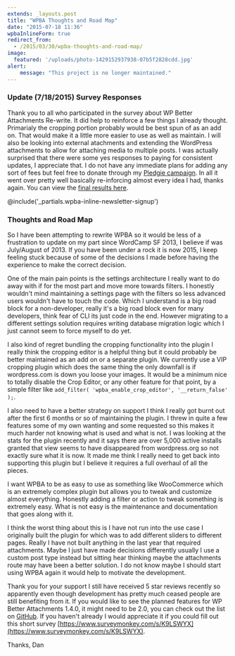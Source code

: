 ```yaml
---
extends: _layouts.post
title: "WPBA Thoughts and Road Map"
date: "2015-07-18 11:36"
wpbaInlineForm: true
redirect_from:
  - /2015/03/30/wpba-thoughts-and-road-map/
image:
  featured: '/uploads/photo-1429152937938-07b5f2828cdd.jpg'
alert:
    message: "This project is no longer maintained."
---
```


### Update (7/18/2015) Survey Responses
Thank you to all who participated in the survey about WP Better Attachments Re-write. It did help to reinforce a few things I already thought. Primarialy the cropping portion probably would be best spun of as an add on. That would make it a little more easier to use as well as maintain. I will also be looking into external atachments and extending the WordPress attachments to allow for attaching media to multiple posts. I was actually surprised that there were some yes responses to paying for consistent updates, I appreciate that. I do not have any immediate plans for adding any sort of fees but feel free to donate through my [Pledgie campaign](https://pledgie.com/campaigns/20476). In all it went over pretty well basically re-inforcing almost every idea I had, thanks again. You can view the [final results here](https://www.surveymonkey.com/results/SM-Y2SKS2DY/).

@include('_partials.wpba-inline-newsletter-signup')

### Thoughts and Road Map
So I have been attempting to rewrite WPBA so it would be less of a frustration to update on my part since WordCamp SF 2013, I believe if was July/August of 2013.  If you have been under a rock it is now 2015, I keep feeling stuck because of some of the decisions I made before having the experience to make the correct decision.

One of the main pain points is the settings architecture I  really want to do away with if for the most part and move more towards filters.  I honestly wouldn't mind maintaining a settings page with the filters so less advanced users wouldn't have to touch the code.  Which I understand is a big road block for a non-developer, really it's a big road block even for many developers, think fear of CLI its just code in the end.  However migrating to a different settings solution requires writing database migration logic which I just cannot seem to force myself to do yet.

I also kind of regret bundling the cropping functionality into the plugin I really think the cropping editor is a helpful thing but it could probably be better maintained as an add on or a separate plugin.  We currently use a VIP cropping plugin which does the same thing the only downfall is if wordpress.com is down you loose your images.   It would be a minimum nice to totally disable the Crop Editor, or any other feature for that point, by a simple filter like `add_filter( 'wpba_enable_crop_editor', '__return_false' );`.

I also need to have a better strategy on support I think I really got burnt out after the first 6 months or so of maintaining the plugin. I threw in quite a few features some of my own wanting and some requested so this makes it much harder not knowing what is used and what is not.  I was looking at the stats for the plugin recently and it says there are over 5,000 active installs granted that view seems to have disappeared from wordpress.org so not exactly sure what it is now.  It made me think I really need to get back into supporting this plugin but I believe it requires a full overhaul of all the pieces.

 I want WPBA to be as easy to use as something like WooCommerce which is an extremely complex plugin but allows you to tweak and customize almost everything.  Honestly adding a filter or action to tweak something is extremely easy. What is not easy is the maintenance and documentation that goes along with it.

I think the worst thing about this is I have not run into the use case I originally built the plugin for which was to add different sliders to different pages.  Really I have not built anything in the last year that required attachments. Maybe I just have made decisions differently usually I use a custom post type instead but sitting hear thinking maybe the attachments route may have been a better solution.  I do not know maybe I should start using WPBA again it would help to motivate the development.

Thank you for your support I still have received 5 star reviews recently so apparently even though development has pretty much ceased people are still benefiting from it. If you would like to see the planned features for WP Better Attachments 1.4.0, it might need to be 2.0, you can check out the list on [GitHub](https://github.com/DHolloran/wp-better-attachments/issues/54). If you haven't already I would appreciate it if you could fill out this short survey [https://www.surveymonkey.com/s/K9LSWYX](https://www.surveymonkey.com/s/K9LSWYX).

Thanks,
Dan
